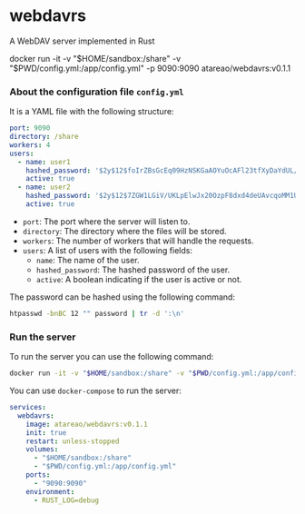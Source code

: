 # webdavrs

A WebDAV server implemented in Rust

docker run -it -v "$HOME/sandbox:/share" -v "$PWD/config.yml:/app/config.yml" -p 9090:9090 atareao/webdavrs:v0.1.1

### About the configuration file `config.yml`

It is a YAML file with the following structure:

```yaml
port: 9090
directory: /share
workers: 4
users:
  - name: user1
    hashed_password: '$2y$12$foIrZBsGcEq09HzNSKGaAOYuOcAFl23tfXyDaYdUL/wt0ug.UGlbO'
    active: true
  - name: user2
    hashed_password: '$2y$12$7ZGW1LGiV/UKLpElwJx20OzpF8dxd4deUAvcqoMM1UinuRAX6o8oS'
    active: true
```

- `port`: The port where the server will listen to.
- `directory`: The directory where the files will be stored.
- `workers`: The number of workers that will handle the requests.
- `users`: A list of users with the following fields:
  - `name`: The name of the user.
  - `hashed_password`: The hashed password of the user.
  - `active`: A boolean indicating if the user is active or not.

The password can be hashed using the following command:

```bash
htpasswd -bnBC 12 "" password | tr -d ':\n'
```

### Run the server

To run the server you can use the following command:

```bash
docker run -it -v "$HOME/sandbox:/share" -v "$PWD/config.yml:/app/config.yml" -p 9090:9090 atareao/webdavrs:v0.1.1
```

You can use `docker-compose` to run the server:

```yaml
services:
  webdavrs:
    image: atareao/webdavrs:v0.1.1
    init: true
    restart: unless-stopped
    volumes:
      - "$HOME/sandbox:/share"
      - "$PWD/config.yml:/app/config.yml"
    ports:
      - "9090:9090"
    environment:
      - RUST_LOG=debug
```

